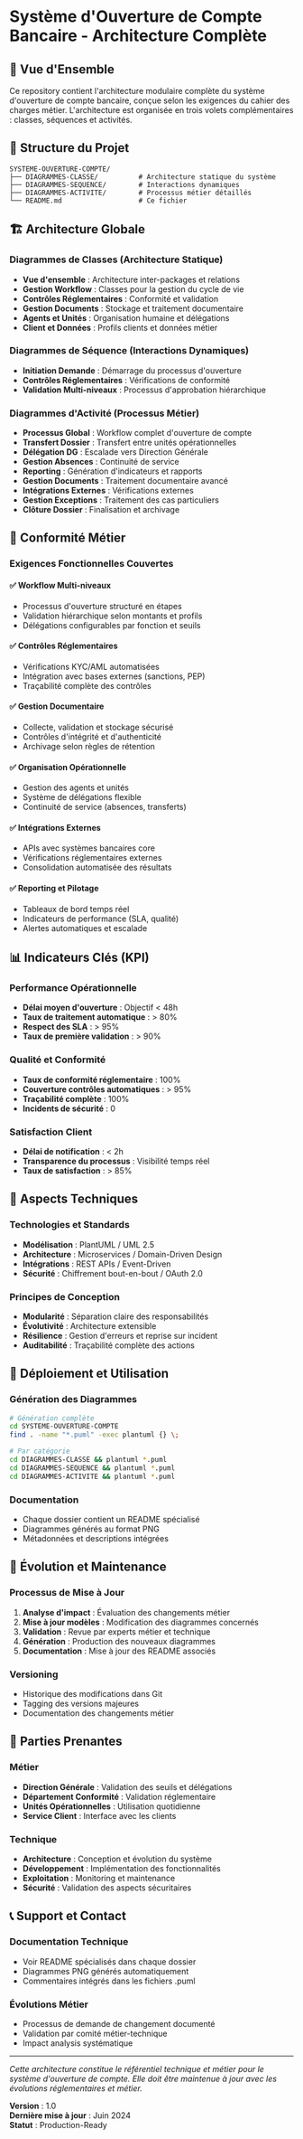 # Système d'Ouverture de Compte Bancaire - Architecture Complète

## 🎯 Vue d'Ensemble

Ce repository contient l'architecture modulaire complète du système d'ouverture de compte bancaire, conçue selon les exigences du cahier des charges métier. L'architecture est organisée en trois volets complémentaires : classes, séquences et activités.

## 📁 Structure du Projet

```
SYSTEME-OUVERTURE-COMPTE/
├── DIAGRAMMES-CLASSE/          # Architecture statique du système
├── DIAGRAMMES-SEQUENCE/        # Interactions dynamiques
├── DIAGRAMMES-ACTIVITE/        # Processus métier détaillés
└── README.md                   # Ce fichier
```

## 🏗️ Architecture Globale

### Diagrammes de Classes (Architecture Statique)
- **Vue d'ensemble** : Architecture inter-packages et relations
- **Gestion Workflow** : Classes pour la gestion du cycle de vie
- **Contrôles Réglementaires** : Conformité et validation
- **Gestion Documents** : Stockage et traitement documentaire
- **Agents et Unités** : Organisation humaine et délégations
- **Client et Données** : Profils clients et données métier

### Diagrammes de Séquence (Interactions Dynamiques)
- **Initiation Demande** : Démarrage du processus d'ouverture
- **Contrôles Réglementaires** : Vérifications de conformité
- **Validation Multi-niveaux** : Processus d'approbation hiérarchique

### Diagrammes d'Activité (Processus Métier)
- **Processus Global** : Workflow complet d'ouverture de compte
- **Transfert Dossier** : Transfert entre unités opérationnelles
- **Délégation DG** : Escalade vers Direction Générale
- **Gestion Absences** : Continuité de service
- **Reporting** : Génération d'indicateurs et rapports
- **Gestion Documents** : Traitement documentaire avancé
- **Intégrations Externes** : Vérifications externes
- **Gestion Exceptions** : Traitement des cas particuliers
- **Clôture Dossier** : Finalisation et archivage

## 🎯 Conformité Métier

### Exigences Fonctionnelles Couvertes

#### ✅ Workflow Multi-niveaux
- Processus d'ouverture structuré en étapes
- Validation hiérarchique selon montants et profils
- Délégations configurables par fonction et seuils

#### ✅ Contrôles Réglementaires
- Vérifications KYC/AML automatisées
- Intégration avec bases externes (sanctions, PEP)
- Traçabilité complète des contrôles

#### ✅ Gestion Documentaire
- Collecte, validation et stockage sécurisé
- Contrôles d'intégrité et d'authenticité
- Archivage selon règles de rétention

#### ✅ Organisation Opérationnelle
- Gestion des agents et unités
- Système de délégations flexible
- Continuité de service (absences, transferts)

#### ✅ Intégrations Externes
- APIs avec systèmes bancaires core
- Vérifications réglementaires externes
- Consolidation automatisée des résultats

#### ✅ Reporting et Pilotage
- Tableaux de bord temps réel
- Indicateurs de performance (SLA, qualité)
- Alertes automatiques et escalade

## 📊 Indicateurs Clés (KPI)

### Performance Opérationnelle
- **Délai moyen d'ouverture** : Objectif < 48h
- **Taux de traitement automatique** : > 80%
- **Respect des SLA** : > 95%
- **Taux de première validation** : > 90%

### Qualité et Conformité
- **Taux de conformité réglementaire** : 100%
- **Couverture contrôles automatiques** : > 95%
- **Traçabilité complète** : 100%
- **Incidents de sécurité** : 0

### Satisfaction Client
- **Délai de notification** : < 2h
- **Transparence du processus** : Visibilité temps réel
- **Taux de satisfaction** : > 85%

## 🔧 Aspects Techniques

### Technologies et Standards
- **Modélisation** : PlantUML / UML 2.5
- **Architecture** : Microservices / Domain-Driven Design
- **Intégrations** : REST APIs / Event-Driven
- **Sécurité** : Chiffrement bout-en-bout / OAuth 2.0

### Principes de Conception
- **Modularité** : Séparation claire des responsabilités
- **Évolutivité** : Architecture extensible
- **Résilience** : Gestion d'erreurs et reprise sur incident
- **Auditabilité** : Traçabilité complète des actions

## 🚀 Déploiement et Utilisation

### Génération des Diagrammes
```bash
# Génération complète
cd SYSTEME-OUVERTURE-COMPTE
find . -name "*.puml" -exec plantuml {} \;

# Par catégorie
cd DIAGRAMMES-CLASSE && plantuml *.puml
cd DIAGRAMMES-SEQUENCE && plantuml *.puml
cd DIAGRAMMES-ACTIVITE && plantuml *.puml
```

### Documentation
- Chaque dossier contient un README spécialisé
- Diagrammes générés au format PNG
- Métadonnées et descriptions intégrées

## 🔄 Évolution et Maintenance

### Processus de Mise à Jour
1. **Analyse d'impact** : Évaluation des changements métier
2. **Mise à jour modèles** : Modification des diagrammes concernés
3. **Validation** : Revue par experts métier et technique
4. **Génération** : Production des nouveaux diagrammes
5. **Documentation** : Mise à jour des README associés

### Versioning
- Historique des modifications dans Git
- Tagging des versions majeures
- Documentation des changements métier

## 👥 Parties Prenantes

### Métier
- **Direction Générale** : Validation des seuils et délégations
- **Département Conformité** : Validation réglementaire
- **Unités Opérationnelles** : Utilisation quotidienne
- **Service Client** : Interface avec les clients

### Technique
- **Architecture** : Conception et évolution du système
- **Développement** : Implémentation des fonctionnalités
- **Exploitation** : Monitoring et maintenance
- **Sécurité** : Validation des aspects sécuritaires

## 📞 Support et Contact

### Documentation Technique
- Voir README spécialisés dans chaque dossier
- Diagrammes PNG générés automatiquement
- Commentaires intégrés dans les fichiers .puml

### Évolutions Métier
- Processus de demande de changement documenté
- Validation par comité métier-technique
- Impact analysis systématique

---

*Cette architecture constitue le référentiel technique et métier pour le système d'ouverture de compte. Elle doit être maintenue à jour avec les évolutions réglementaires et métier.*

**Version** : 1.0  
**Dernière mise à jour** : Juin 2024  
**Statut** : Production-Ready
